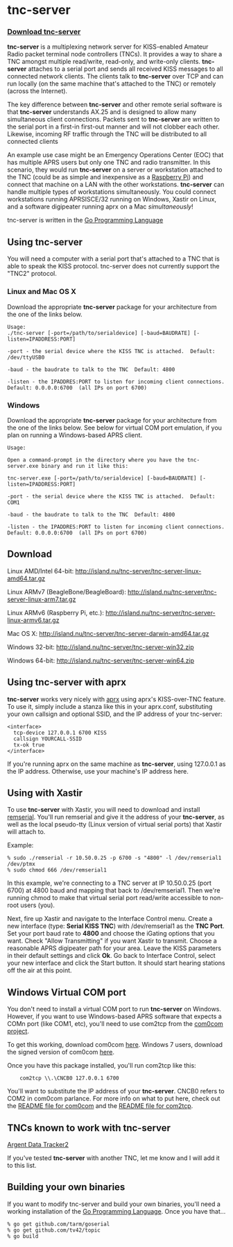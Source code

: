 # tnc-server
### [Download tnc-server](https://github.com/chrissnell/tnc-server#download)
**tnc-server** is a multiplexing network server for KISS-enabled Amateur Radio packet terminal node controllers (TNCs).   It provides a way to share a TNC amongst multiple read/write, read-only, and write-only clients.   **tnc-server** attaches to a serial port and sends all received KISS messages to all connected network clients.   The clients talk to **tnc-server** over TCP and can run locally (on the same machine that's attached to the TNC) or remotely (across the Internet).  

The key difference between **tnc-server** and other remote serial software is that **tnc-server** understands AX.25 and is designed to allow many simultaneous client connections.  Packets sent to **tnc-server** are written to the serial port in a first-in first-out manner and will not clobber each other.  Likewise, incoming RF traffic through the TNC will be distributed to all connected clients

An example use case might be an Emergency Operations Center (EOC) that has multiple APRS users but only one TNC and radio transmitter.   In this scenario, they would run **tnc-server** on a server or workstation attached to the TNC (could be as simple and inexpensive as a [Raspberry Pi](http://raspberrypi.org)) and connect that machine on a LAN with the other workstations.   **tnc-server** can handle multiple types of workstations simultaneously.   You could connect workstations running APRSISCE/32 running on Windows, Xastir on Linux, and a software digipeater running aprx on a Mac *simultaneously*!

tnc-server is written in the [Go Programming Language](http://golang.org/)

## Using tnc-server

You will need a computer with a serial port that's attached to a TNC that is able to speak the KISS protocol.   tnc-server does not currently support the "TNC2" protocol.  

### Linux and Mac OS X
Download the appropriate **tnc-server** package for your architecture from the one of the links below. 
```
Usage:
./tnc-server [-port=/path/to/serialdevice] [-baud=BAUDRATE] [-listen=IPADDRESS:PORT]

-port - the serial device where the KISS TNC is attached.  Default: /dev/ttyUSB0

-baud - the baudrate to talk to the TNC  Default: 4800

-listen - the IPADDRES:PORT to listen for incoming client connections.  Default: 0.0.0.0:6700  (all IPs on port 6700)

```

### Windows
Download the appropriate **tnc-server** package for your architecture from the one of the links below.   See below for virtual COM port emulation, if you plan on running a Windows-based APRS client.
```
Usage:

Open a command-prompt in the directory where you have the tnc-server.exe binary and run it like this:

tnc-server.exe [-port=/path/to/serialdevice] [-baud=BAUDRATE] [-listen=IPADDRESS:PORT]

-port - the serial device where the KISS TNC is attached.  Default: COM1

-baud - the baudrate to talk to the TNC  Default: 4800

-listen - the IPADDRES:PORT to listen for incoming client connections.  Default: 0.0.0.0:6700  (all IPs on port 6700)

```

## Download

Linux AMD/Intel 64-bit:  http://island.nu/tnc-server/tnc-server-linux-amd64.tar.gz

Linux ARMv7 (BeagleBone/BeagleBoard):  http://island.nu/tnc-server/tnc-server-linux-arm7.tar.gz

Linux ARMv6 (Raspberry Pi, etc.):  http://island.nu/tnc-server/tnc-server-linux-armv6.tar.gz

Mac OS X:  http://island.nu/tnc-server/tnc-server-darwin-amd64.tar.gz

Windows 32-bit: http://island.nu/tnc-server/tnc-server-win32.zip

Windows 64-bit: http://island.nu/tnc-server/tnc-server-win64.zip

## Using tnc-server with aprx
**tnc-server** works very nicely with [aprx](http://wiki.ham.fi/Aprx.en) using aprx's KISS-over-TNC feature.   To use it, simply include a stanza like this in your aprx.conf, substituting your own callsign and optional SSID, and the IP address of your tnc-server:

```
<interface>
  tcp-device 127.0.0.1 6700 KISS
  callsign YOURCALL-SSID
  tx-ok true
</interface>
```

If you're running aprx on the same machine as **tnc-server**, using 127.0.0.1 as the IP address.   Otherwise, use your machine's IP address here.

## Using with Xastir
To use **tnc-server** with Xastir, you will need to download and install [remserial](http://lpccomp.bc.ca/remserial/).   You'll run remserial and give it the address of your **tnc-server**, as well as the local pseudo-tty (Linux version of virtual serial ports) that Xastir will attach to.

Example:

```
% sudo ./remserial -r 10.50.0.25 -p 6700 -s "4800" -l /dev/remserial1 /dev/ptmx
% sudo chmod 666 /dev/remserial1
```

In this example, we're connecting to a TNC server at IP 10.50.0.25 (port 6700) at 4800 baud and mapping that back to /dev/remserial1.   Then we're running chmod to make that virtual serial port read/write accessible to non-root users (you).

Next, fire up Xastir and navigate to the Interface Control menu.  Create a new interface (type: **Serial KISS TNC**) with /dev/remserial1 as the **TNC Port**.  Set your port baud rate to **4800** and choose the iGating options that you want.  Check "Allow Transmitting" if you want Xastir to transmit.  Choose a reasonable APRS digipeater path for your area.   Leave the KISS parameters in their default settings and click **Ok**.   Go back to Interface Control, select your new interface and click the Start button.  It should start hearing stations off the air at this point.

## Windows Virtual COM port
You don't need to install a virtual COM port to run **tnc-server** on Windows.   However, if you want to use Windows-based APRS software that expects a COMn port (like COM1, etc), you'll need to use com2tcp from the [com0com project](http://com0com.sourceforge.net/).

To get this working, download com0com [here](http://sourceforge.net/projects/com0com/files/com0com/3.0.0.0/com0com-3.0.0.0-i386-and-x64-unsigned.zip/download).  Windows 7 users, download the signed version of com0com [here](https://code.google.com/p/powersdr-iq/downloads/detail?name=setup_com0com_W7_x64_signed.exe&can=2&q=).  

Once you have this package installed, you'll run com2tcp like this:

```
    com2tcp \\.\CNCB0 127.0.0.1 6700
```

You'll want to substitute the IP address of your **tnc-server**.  CNCB0 refers to COM2 in com0com parlance.   For more info on what to put here, check out the [README file for com0com](http://com0com.cvs.sourceforge.net/viewvc/com0com/com0com/ReadMe.txt?revision=RELEASED) and the [README file for com2tcp](http://com0com.cvs.sourceforge.net/*checkout*/com0com/com2tcp/ReadMe.txt?revision=RELEASED).

## TNCs known to work with tnc-server
[Argent Data Tracker2](http://www.argentdata.com/products/tracker2.html)

If you've tested **tnc-server** with another TNC, let me know and I will add it to this list.


## Building your own binaries
If you want to modify tnc-server and build your own binaries, you'll need a working installation of the [Go Programming Language](http://golang.org).  Once you have that...

```
% go get github.com/tarm/goserial
% go get github.com/tv42/topic
% go build
```
